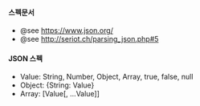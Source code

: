 #### 스펙문서
- @see https://www.json.org/
- @see http://seriot.ch/parsing_json.php#5

#### JSON 스펙
- Value: String, Number, Object, Array, true, false, null
- Object: {String: Value}
- Array: [Value[, ...Value]]